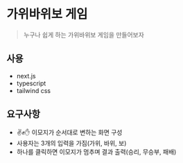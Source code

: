 # 가위바위보 게임

> 누구나 쉽게 하는 가위바위보 게임을 만들어보자

## 사용

- next.js
- typescript
- tailwind css

## 요구사항

- ✌✊✋ 이모지가 순서대로 변하는 화면 구성
- 사용자는 3개의 입력을 가짐(가위, 바위, 보)
- 하나를 클릭하면 이모지가 멈추며 결과 출력(승리, 무승부, 패배)

